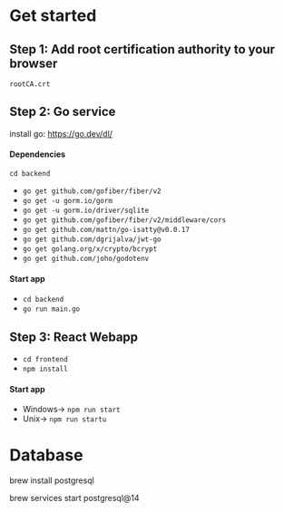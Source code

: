 # Get started
## Step 1: Add root certification authority to your browser
`rootCA.crt`

## Step 2: Go service 
install go: https://go.dev/dl/
#### Dependencies 
`cd backend`
- `go get github.com/gofiber/fiber/v2`
- `go get -u gorm.io/gorm`
- `go get -u gorm.io/driver/sqlite`
- `go get github.com/gofiber/fiber/v2/middleware/cors`
- `go get github.com/mattn/go-isatty@v0.0.17` 
- `go get github.com/dgrijalva/jwt-go`
- `go get golang.org/x/crypto/bcrypt` 
- `go get github.com/joho/godotenv`

#### Start app 
- `cd backend`
- `go run main.go`

## Step 3: React Webapp
- `cd frontend`
- `npm install`
#### Start app 

- Windows-> `npm run start`
- Unix-> `npm run startu`

# Database

brew install postgresql

brew services start postgresql@14


